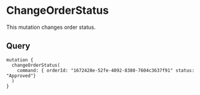 # ChangeOrderStatus

This mutation changes order status.

## Query

```
mutation {
  changeOrderStatus(
    command: { orderId: "1672428e-52fe-4092-8380-7604c3637f91" status: "Approved"}
  )
}
```
